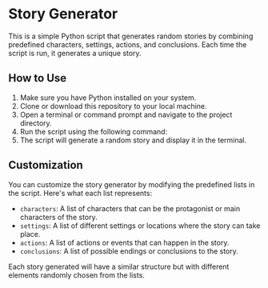 # Story Generator

This is a simple Python script that generates random stories by combining predefined characters, settings, actions, and conclusions. Each time the script is run, it generates a unique story.

## How to Use

1. Make sure you have Python installed on your system.
2. Clone or download this repository to your local machine.
3. Open a terminal or command prompt and navigate to the project directory.
4. Run the script using the following command:
5. The script will generate a random story and display it in the terminal.

## Customization

You can customize the story generator by modifying the predefined lists in the script. Here's what each list represents:

- `characters`: A list of characters that can be the protagonist or main characters of the story.
- `settings`: A list of different settings or locations where the story can take place.
- `actions`: A list of actions or events that can happen in the story.
- `conclusions`: A list of possible endings or conclusions to the story.


Each story generated will have a similar structure but with different elements randomly chosen from the lists.


